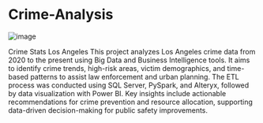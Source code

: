 # Crime-Analysis
![image](https://github.com/user-attachments/assets/1f2b13f3-689c-4245-8b40-18ee8cce4d0b)

Crime Stats Los Angeles
This project analyzes Los Angeles crime data from 2020 to the present using Big Data and Business Intelligence tools. It aims to identify crime trends, high-risk areas, victim demographics, and time-based patterns to assist law enforcement and urban planning. The ETL process was conducted using SQL Server, PySpark, and Alteryx, followed by data visualization with Power BI. Key insights include actionable recommendations for crime prevention and resource allocation, supporting data-driven decision-making for public safety improvements.
